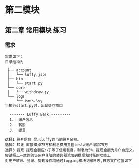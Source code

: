 # 第二模块
## 第二章 常用模块 练习


### 需求
    需求如下：
    目录结构为
     .
     ├── account
     │   └── luffy.json
     ├── bin
     │   └── start.py
     └── core
     |   └── withdraw.py
     └── logs
         └── bank.log
    当执行start.py时，出现交互窗口
    
      ------- Luffy Bank ---------
      1.  账户信息
      2.  转账
      3.  提现
      
    选择1 账户信息 显示luffy的当前账户余额。
    选择2 转账 直接扣掉75万和利息费用并且tesla账户增加75万
    选择3 提现 提现金额应小于等于信用额度，利息为5%，提现金额为用户自定义。
    尝试把上一章的验证用户登陆的装饰器添加到提现和转账的功能上
    对用户转账、登录、提现操作均通过logging模块记录日志,日志文件位置如下